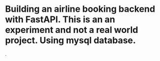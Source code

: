 # Building an airline booking backend with FastAPI. This is an an experiment and not a real world project. Using mysql database.

.
